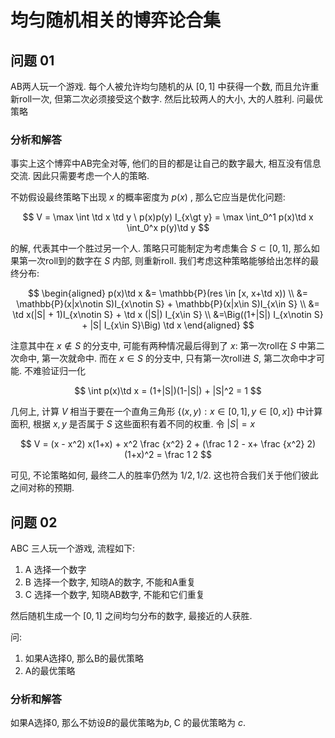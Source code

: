 # 均匀随机相关的博弈论合集

## 问题 01

AB两人玩一个游戏. 每个人被允许均匀随机的从 $[0,1]$ 中获得一个数, 而且允许重新roll一次, 但第二次必须接受这个数字. 然后比较两人的大小, 大的人胜利. 问最优策略

### 分析和解答

事实上这个博弈中AB完全对等, 他们的目的都是让自己的数字最大, 相互没有信息交流. 因此只需要考虑一个人的策略. 

不妨假设最终策略下出现 $x$ 的概率密度为 $p(x)$ , 那么它应当是优化问题:

$$
V = \max \int \td x \td y \ p(x)p(y) I_{x\gt y} = \max \int_0^1 p(x)\td x \int_0^x p(y)\td y
$$

的解, 代表其中一个胜过另一个人. 策略只可能制定为考虑集合 $S \subset [0, 1]$, 那么如果第一次roll到的数字在 $S$ 内部, 则重新roll. 我们考虑这种策略能够给出怎样的最终分布: 

$$
\begin{aligned}
p(x)\td x &= \mathbb{P}(res \in [x, x+\td x)) \\
&= \mathbb{P}(x|x\notin S)I_{x\notin S} + \mathbb{P}(x|x\in S)I_{x\in S} \\
&= \td x(|S| + 1)I_{x\notin S} + \td x (|S|) I_{x\in S} \\
&=\Big((1+|S|) I_{x\notin S} + |S| I_{x\in S}\Big) \td x
\end{aligned}
$$

注意其中在 $x\notin S$ 的分支中, 可能有两种情况最后得到了 $x$: 第一次roll在 $S$ 中第二次命中, 第一次就命中. 而在 $x\in S$ 的分支中, 只有第一次roll进 $S$, 第二次命中才可能. 不难验证归一化

$$
\int p(x)\td x = (1+|S|)(1-|S|) + |S|^2 = 1
$$

几何上, 计算 $V$ 相当于要在一个直角三角形 $\{(x, y): x\in[0,1], y\in[0,x]\}$ 中计算面积, 根据 $x, y$ 是否属于 $S$ 这些面积有着不同的权重. 令 $|S| = x$

$$
V = (x - x^2) x(1+x) + x^2 \frac {x^2} 2 + (\frac 1 2 - x+ \frac {x^2} 2)(1+x)^2 = \frac 1 2
$$

可见, 不论策略如何, 最终二人的胜率仍然为 $1/2, 1/2$. 这也符合我们关于他们彼此之间对称的预期. 



## 问题 02

ABC 三人玩一个游戏, 流程如下:

1.  A 选择一个数字
2.  B 选择一个数字, 知晓A的数字, 不能和A重复
3.  C 选择一个数字, 知晓AB数字, 不能和它们重复

然后随机生成一个 $[0,1]$ 之间均匀分布的数字, 最接近的人获胜. 

问:

1.  如果A选择0, 那么B的最优策略
2.  A的最优策略

### 分析和解答

如果A选择0, 那么不妨设$B$的最优策略为$b$, C 的最优策略为 $c$. 